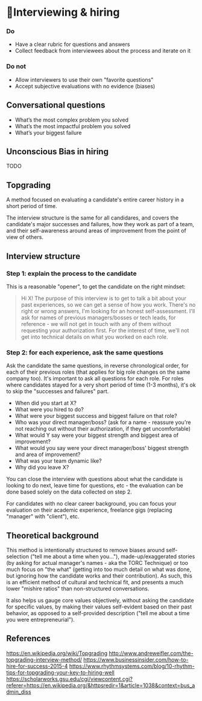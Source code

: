 # 🚪Interviewing & hiring


### Do
* Have a clear rubric for questions and answers
* Collect feedback from interviewees about the process and iterate on it

### Do not
* Allow interviewers to use their own "favorite questions"
* Accept subjective evaluations with no evidence (biases)

## Conversational questions

* What’s the most complex problem you solved
* What’s the most impactful problem you solved
* What’s your biggest failure


## Unconscious Bias in hiring

TODO

## Topgrading

A method focused on evaluating a candidate's entire career history in a short period of time. 

The interview structure is the same for all candidares, and covers the candidate's major successes and failures, how they work as part of a team, and their self-awareness around areas of improvement from the point of view of others.

## Interview structure

### Step 1: explain the process to the candidate
This is a reasonable "opener", to get the candidate on the right mindset:

> Hi X! The purpose of this interview is to get to talk a bit about your past experiences, so we can get a sense of how you work. There's no right or wrong answers, I'm looking for an honest self-assessment. I'll ask for names of previous managers/bosses or tech leads, for reference - we will not get in touch with any of them without requesting your authorization first. For the interest of time, we'll not get into technical details on what you worked on each role.

### Step 2: for each experience, ask the same questions
Ask the candidate the same questions, in reverse chronological order, for each of their previous roles (that applies for big role changes on the same company too). It's important to ask all questions for each role. For roles where candidates stayed for a very short period of time (1-3 months), it's ok to skip the "successes and failures" part.

- When did you start at X?
- What were you hired to do?
- What were your biggest success and biggest failure on that role?
- Who was your direct manager/boss? (ask for a name - reassure you're not reaching out without their authorization, if they get uncomfortable)
- What would Y say were your biggest strength and biggest area of improvement?
- What would you say were your direct manager/boss' biggest strength and area of improvement?
- What was your team dynamic like?
- Why did you leave X?

You can close the interview with questions about what the candidate is looking to do next, leave time for questions, etc - the evaluation can be done based solely on the data collected on step 2. 

For candidates with no clear career background, you can focus your evaluation on their academic experience, freelance gigs (replacing "manager" with "client"), etc.

## Theoretical background
This method is intentionally structured to remove biases around self-selection ("tell me about a time when you..."), made-up/exaggerated stories (by asking for actual manager's names - aka the TORC Technique) or too much focus on "the what" (getting into too much detail on what was done, but ignoring how the candidate works and their contribution). As such, this is an efficient method of cultural and technical fit, and presents a much lower "mishire ratios" than non-structured conversations.

It also helps us gauge core values objectively, without asking the candidate for specific values, by making their values self-evident based on their past behavior, as opposed to a self-provided description ("tell me about a time you were entrepreneurial").

## References
https://en.wikipedia.org/wiki/Topgrading 
http://www.andreweifler.com/the-topgrading-interview-method/
https://www.businessinsider.com/how-to-hire-for-success-2015-4
https://www.rhythmsystems.com/blog/10-rhythm-tips-for-topgrading-your-key-to-hiring-well
https://scholarworks.gsu.edu/cgi/viewcontent.cgi?referer=https://en.wikipedia.org/&httpsredir=1&article=1038&context=bus_admin_diss 


